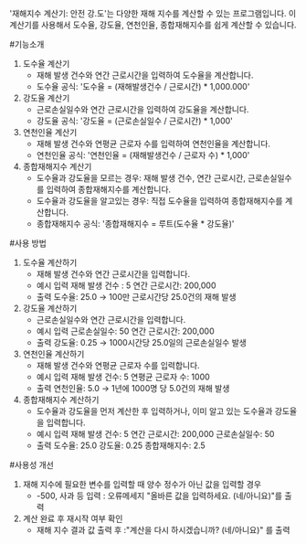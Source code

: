 '재해지수 계산기: 안전 강.도'는 다양한 재해 지수를 계산할 수 있는 프로그램입니다. 이 계산기를 사용해서 도수율, 강도율, 연천인율, 종합재해지수를 쉽게 계산할 수 있습니다.

#기능소개
 1. 도수율 계산기
    - 재해 발생 건수와 연간 근로시간을 입력하여 도수율을 계산합니다.
    - 도수율 공식: '도수율 = (재해발생건수 / 근로시간) * 1,000.000'
 2. 강도율 계산기
    - 근로손실일수와 연간 근로시간을 입력하여 강도율을 계산합니다.
    - 강도율 공식: '강도율 = (근로손실일수 / 근로시간) * 1,000'
 3. 연천인율 계산기
    - 재해 발생 건수와 연평균 근로자 수를 입력하여 연천인율을 계산합니다.
    - 연천인율 공식: '연천인율 = (재해발생건수 / 근로자 수) * 1,000'
 4. 종합재해지수 계산기
    - 도수율과 강도율을 모르는 경우: 재해 발생 건수, 연간 근로시간, 근로손실일수를 입력하여 종합재해지수를 계산합니다.
    - 도수율과 강도율을 알고있는 경우: 직접 도수율을 입력하여 종합재해지수를 계산합니다.
    - 종합재해지수 공식: '종합재해지수 = 루트(도수율 * 강도율)'

#사용 방법
 1. 도수율 계산하기
    - 재해 발생 건수와 연간 근로시간을 입력합니다.
    - 예시 입력
      재해 발생 건수 : 5
      연간 근로시간: 200,000
    - 출력
      도수율: 25.0 → 100만 근로시간당 25.0건의 재해 발생
 2. 강도율 계산하기
    - 근로손실일수와 연간 근로시간을 입력합니다.
    - 예시 입력
      근로손실일수: 50
      연간 근로시간: 200,000
    - 출력
      강도율: 0.25 → 1000시간당 25.0일의 근로손실일수 발생
 3. 연천인율 계산하기
    - 재해 발생 건수와 연평균 근로자 수를 입력합니다.
    - 예시 입력
      재해 발생 건수: 5
      연평균 근로자 수: 1000
    - 출력
      연천인율: 5.0 → 1년에 1000명 당 5.0건의 재해 발생
 4. 종합재해지수 계산하기
    - 도수율과 강도율을 먼저 계산한 후 입력하거나, 이미 알고 있는 도수율과 강도율을 입력합니다.
    - 예시 입력
      재해 발생 건수: 5
      연간 근로시간: 200,000
      근로손실일수: 50
    - 출력
      도수율: 25.0
      강도율: 0.25
      종합재해지수: 2.5

#사용성 개선
 1. 재해 지수에 필요한 변수를 입력할 때 양수 정수가 아닌 값을 입력할 경우
    - -500, 사과 등 입력
      : 오류메세지 "올바른 값을 입력하세요. (네/아니요)"를 출력
 2. 계산 완료 후 재시작 여부 확인
    - 재해 지수 결과 값 출력 후
      :"계산을 다시 하시겠습니까? (네/아니요)" 를 출력
